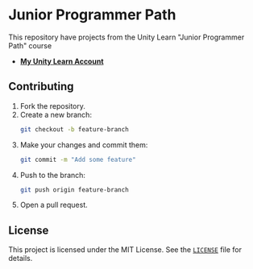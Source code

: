# Junior Programmer Path

This repository have projects from the Unity Learn "Junior Programmer Path" course
- [**My Unity Learn Account**](https://learn.unity.com/u/6346828bedbc2a72ead47d33?tab=profile)

## Contributing

1. Fork the repository.
2. Create a new branch:
    ```sh
    git checkout -b feature-branch
    ```
3. Make your changes and commit them:
    ```sh
    git commit -m "Add some feature"
    ```
4. Push to the branch:
    ```sh
    git push origin feature-branch
    ```
5. Open a pull request.

## License

This project is licensed under the MIT License. See the [`LICENSE`](LICENSE) file for details.
